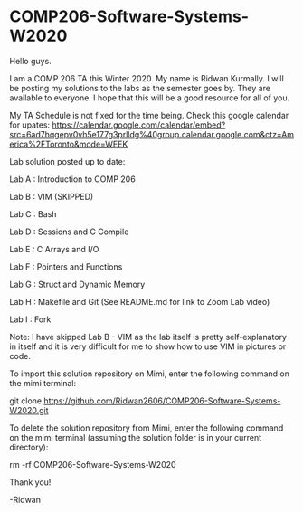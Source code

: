 # COMP206-Software-Systems-W2020
Hello guys. 

I am a COMP 206 TA this Winter 2020. My name is Ridwan Kurmally. I will be posting my solutions to the labs as the semester goes by.
They are available to everyone. I hope that this will be a good resource for all of you.

My TA Schedule is not fixed for the time being. Check this google calendar for upates:
https://calendar.google.com/calendar/embed?src=6ad7hqgepv0vh5e177g3prlldg%40group.calendar.google.com&ctz=America%2FToronto&mode=WEEK 


Lab solution posted up to date:

Lab A : Introduction to COMP 206

Lab B : VIM (SKIPPED)

Lab C : Bash

Lab D : Sessions and C Compile

Lab E : C Arrays and I/O

Lab F : Pointers and Functions

Lab G : Struct and Dynamic Memory

Lab H : Makefile and Git (See README.md for link to Zoom Lab video)

Lab I : Fork


Note: I have skipped Lab B - VIM as the lab itself is pretty self-explanatory in itself and it is
very difficult for me to show how to use VIM in pictures or code.

To import this solution repository on Mimi, enter the following command on the mimi terminal:

git clone https://github.com/Ridwan2606/COMP206-Software-Systems-W2020.git


To delete the solution repository from Mimi, enter the following command on the mimi terminal (assuming the solution folder is in your
current directory):

rm -rf COMP206-Software-Systems-W2020



Thank you!

-Ridwan

